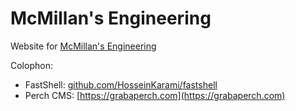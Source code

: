 # McMillan's Engineering

Website for [McMillan's Engineering](http://www.mcmillansengineering.co.uk)

Colophon:

* FastShell: [github.com/HosseinKarami/fastshell](http://github.com/HosseinKarami/fastshell)
* Perch CMS: [https://grabaperch.com](https://grabaperch.com)
